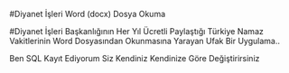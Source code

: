 #Diyanet İşleri Word (docx) Dosya Okuma

#Diyanet İşleri Başkanlığının Her Yıl Ücretli Paylaştığı Türkiye Namaz Vakitlerinin Word Dosyasından Okunmasına Yarayan Ufak Bir Uygulama..

Ben SQL Kayıt Ediyorum Siz Kendiniz Kendinize Göre Değiştirirsiniz

